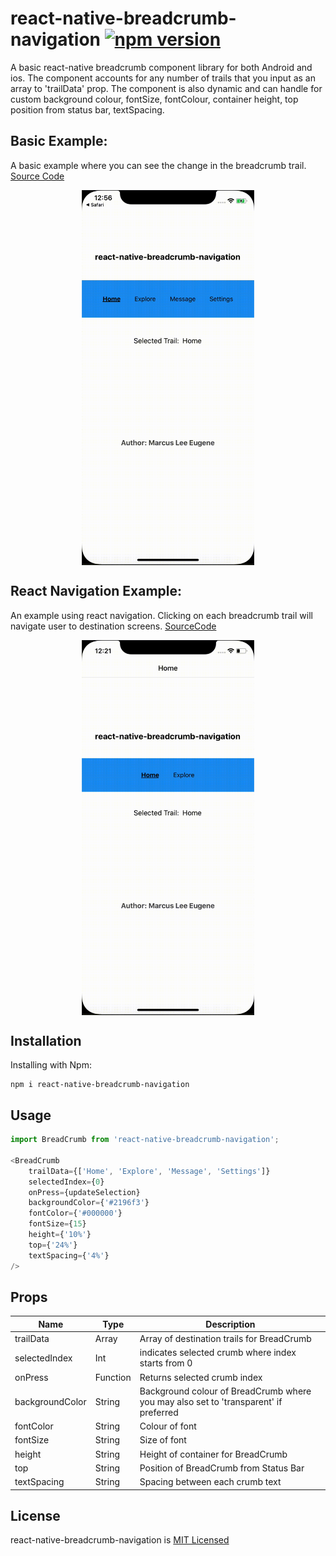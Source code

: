 # react-native-breadcrumb-navigation [![npm version](https://badge.fury.io/js/react-native-breadcrumb-navigation.svg)](https://badge.fury.io/js/react-native-breadcrumb-navigation)
A basic react-native breadcrumb component library for both Android and ios. The component accounts for any number of trails that you input as an array to 'trailData' prop. The component is also dynamic and can handle for custom background colour, fontSize, fontColour, container height, top position from status bar, textSpacing.

## Basic Example:
A basic example where you can see the change in the breadcrumb trail. [Source Code](https://github.com/marcusleeeugene/react-native-breadcrumb-navigation/blob/master/examples/Basic/App.js)
<p align="center">
  <img align="center" src="https://github.com/marcusleeeugene/react-native-breadcrumb-navigation/blob/master/examples/Basic/Basic%20Example.gif?raw=true" height="600">
</p>

## React Navigation Example:
 An example using react navigation. Clicking on each breadcrumb trail will navigate user to destination screens. [SourceCode](https://github.com/marcusleeeugene/react-native-breadcrumb-navigation/tree/master/examples/ReactNavigation/screens)
 <p align="center">
   <img align="center" src="https://github.com/marcusleeeugene/react-native-breadcrumb-navigation/blob/master/examples/ReactNavigation/React%20Navigation%20Example.gif?raw=true" height="600">
 </p>

## Installation
Installing with Npm:
```
npm i react-native-breadcrumb-navigation
```

## Usage
```js
import BreadCrumb from 'react-native-breadcrumb-navigation';

<BreadCrumb
    trailData={['Home', 'Explore', 'Message', 'Settings']}
    selectedIndex={0}
    onPress={updateSelection}
    backgroundColor={'#2196f3'}
    fontColor={'#000000'}
    fontSize={15}
    height={'10%'}
    top={'24%'}
    textSpacing={'4%'}
/>
 ```
## Props
| Name | Type | Description
| ------------- | ------------- | ------------- |
| trailData | Array | Array of destination trails for BreadCrumb  |
| selectedIndex | Int | indicates selected crumb where index starts from 0 |
| onPress | Function | Returns selected crumb index  |
| backgroundColor | String | Background colour of BreadCrumb where you may also set to 'transparent' if preferred  |
| fontColor | String | Colour of font  |
| fontSize | String | Size of font |
| height | String | Height of container for BreadCrumb  |
| top | String | Position of BreadCrumb from Status Bar  |
| textSpacing | String | Spacing between each crumb text |

## License
react-native-breadcrumb-navigation is [MIT Licensed](https://github.com/marcusleeeugene/react-native-breadcrumb-navigation/LICENSE.txt)
